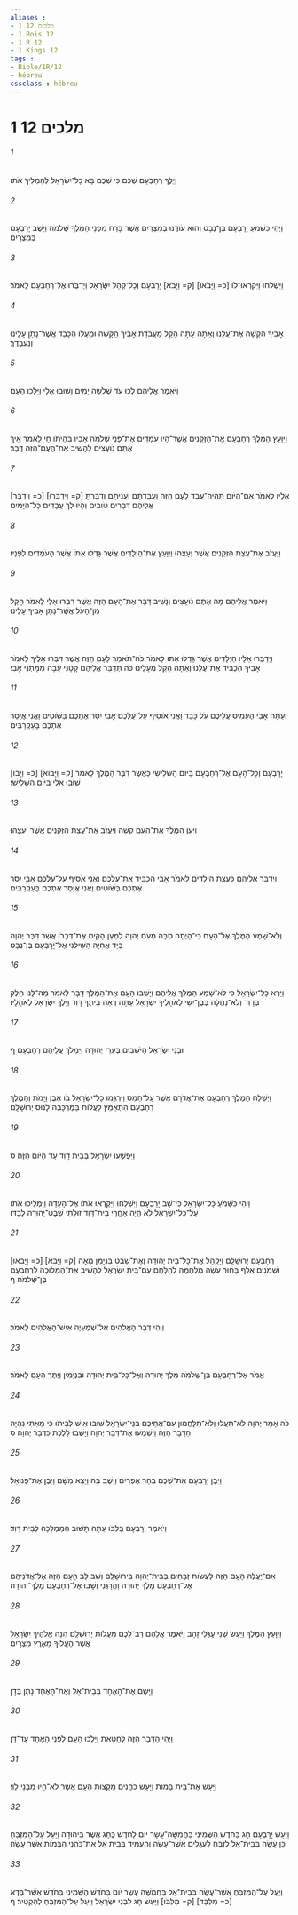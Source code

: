 ```yaml
---
aliases : 
- 1 מלכים 12
- 1 Rois 12
- 1 R 12
- 1 Kings 12
tags : 
- Bible/1R/12
- hébreu
cssclass : hébreu
---
```


# 1 מלכים 12

###### 1
וַיֵּלֶךְ רְחַבְעָם שְׁכֶם כִּי שְׁכֶם בָּא כָל־יִשְׂרָאֵל לְהַמְלִיךְ אֹתֹו׃
###### 2
וַיְהִי כִּשְׁמֹעַ יָרָבְעָם בֶּן־נְבָט וְהוּא עֹודֶנּוּ בְמִצְרַיִם אֲשֶׁר בָּרַח מִפְּנֵי הַמֶּלֶךְ שְׁלֹמֹה וַיֵּשֶׁב יָרָבְעָם בְּמִצְרָיִם׃
###### 3
וַיִּשְׁלְחוּ וַיִּקְרְאוּ־לֹו [כ= וַיָּבֹאוּ] [ק= וַיָּבֹא] יָרָבְעָם וְכָל־קְהַל יִשְׂרָאֵל וַיְדַבְּרוּ אֶל־רְחַבְעָם לֵאמֹר׃
###### 4
אָבִיךָ הִקְשָׁה אֶת־עֻלֵּנוּ וְאַתָּה עַתָּה הָקֵל מֵעֲבֹדַת אָבִיךָ הַקָּשָׁה וּמֵעֻלֹּו הַכָּבֵד אֲשֶׁר־נָתַן עָלֵינוּ וְנַעַבְדֶךָּ׃
###### 5
וַיֹּאמֶר אֲלֵיהֶם לְכוּ עֹד שְׁלֹשָׁה יָמִים וְשׁוּבוּ אֵלָי וַיֵּלְכוּ הָעָם׃
###### 6
וַיִּוָּעַץ הַמֶּלֶךְ רְחַבְעָם אֶת־הַזְּקֵנִים אֲשֶׁר־הָיוּ עֹמְדִים אֶת־פְּנֵי שְׁלֹמֹה אָבִיו בִּהְיֹתֹו חַי לֵאמֹר אֵיךְ אַתֶּם נֹועָצִים לְהָשִׁיב אֶת־הָעָם־הַזֶּה דָּבָר׃
###### 7
[כ= וַיְדַבֵּר] [ק= וַיְדַבְּרוּ] אֵלָיו לֵאמֹר אִם־הַיֹּום תִּהְיֶה־עֶבֶד לָעָם הַזֶּה וַעֲבַדְתָּם וַעֲנִיתָם וְדִבַּרְתָּ אֲלֵיהֶם דְּבָרִים טֹובִים וְהָיוּ לְךָ עֲבָדִים כָּל־הַיָּמִים׃
###### 8
וַיַּעֲזֹב אֶת־עֲצַת הַזְּקֵנִים אֲשֶׁר יְעָצֻהוּ וַיִּוָּעַץ אֶת־הַיְלָדִים אֲשֶׁר גָּדְלוּ אִתֹּו אֲשֶׁר הָעֹמְדִים לְפָנָיו׃
###### 9
וַיֹּאמֶר אֲלֵיהֶם מָה אַתֶּם נֹועָצִים וְנָשִׁיב דָּבָר אֶת־הָעָם הַזֶּה אֲשֶׁר דִּבְּרוּ אֵלַי לֵאמֹר הָקֵל מִן־הָעֹל אֲשֶׁר־נָתַן אָבִיךָ עָלֵינוּ׃
###### 10
וַיְדַבְּרוּ אֵלָיו הַיְלָדִים אֲשֶׁר גָּדְלוּ אִתֹּו לֵאמֹר כֹּה־תֹאמַר לָעָם הַזֶּה אֲשֶׁר דִּבְּרוּ אֵלֶיךָ לֵאמֹר אָבִיךָ הִכְבִּיד אֶת־עֻלֵּנוּ וְאַתָּה הָקֵל מֵעָלֵינוּ כֹּה תְּדַבֵּר אֲלֵיהֶם קָטָנִּי עָבָה מִמָּתְנֵי אָבִי׃
###### 11
וְעַתָּה אָבִי הֶעְמִיס עֲלֵיכֶם עֹל כָּבֵד וַאֲנִי אֹוסִיף עַל־עֻלְּכֶם אָבִי יִסַּר אֶתְכֶם בַּשֹּׁוטִים וַאֲנִי אֲיַסֵּר אֶתְכֶם בָּעַקְרַבִּים׃
###### 12
[כ= וַיָּבֹו] [ק= וַיָּבֹוא] יָרָבְעָם וְכָל־הָעָם אֶל־רְחַבְעָם בַּיֹּום הַשְּׁלִישִׁי כַּאֲשֶׁר דִּבֶּר הַמֶּלֶךְ לֵאמֹר שׁוּבוּ אֵלַי בַּיֹּום הַשְּׁלִישִׁי׃
###### 13
וַיַּעַן הַמֶּלֶךְ אֶת־הָעָם קָשָׁה וַיַּעֲזֹב אֶת־עֲצַת הַזְּקֵנִים אֲשֶׁר יְעָצֻהוּ׃
###### 14
וַיְדַבֵּר אֲלֵיהֶם כַּעֲצַת הַיְלָדִים לֵאמֹר אָבִי הִכְבִּיד אֶת־עֻלְּכֶם וַאֲנִי אֹסִיף עַל־עֻלְּכֶם אָבִי יִסַּר אֶתְכֶם בַּשֹּׁוטִים וַאֲנִי אֲיַסֵּר אֶתְכֶם בָּעַקְרַבִּים׃
###### 15
וְלֹא־שָׁמַע הַמֶּלֶךְ אֶל־הָעָם כִּי־הָיְתָה סִבָּה מֵעִם יְהוָה לְמַעַן הָקִים אֶת־דְּבָרֹו אֲשֶׁר דִּבֶּר יְהוָה בְּיַד אֲחִיָּה הַשִּׁילֹנִי אֶל־יָרָבְעָם בֶּן־נְבָט׃
###### 16
וַיַּרְא כָּל־יִשְׂרָאֵל כִּי לֹא־שָׁמַע הַמֶּלֶךְ אֲלֵיהֶם וַיָּשִׁבוּ הָעָם אֶת־הַמֶּלֶךְ דָּבָר לֵאמֹר מַה־לָּנוּ חֵלֶק בְּדָוִד וְלֹא־נַחֲלָה בְּבֶן־יִשַׁי לְאֹהָלֶיךָ יִשְׂרָאֵל עַתָּה רְאֵה בֵיתְךָ דָּוִד וַיֵּלֶךְ יִשְׂרָאֵל לְאֹהָלָיו׃
###### 17
וּבְנֵי יִשְׂרָאֵל הַיֹּשְׁבִים בְּעָרֵי יְהוּדָה וַיִּמְלֹךְ עֲלֵיהֶם רְחַבְעָם׃ ף
###### 18
וַיִּשְׁלַח הַמֶּלֶךְ רְחַבְעָם אֶת־אֲדֹרָם אֲשֶׁר עַל־הַמַּס וַיִּרְגְּמוּ כָל־יִשְׂרָאֵל בֹּו אֶבֶן וַיָּמֹת וְהַמֶּלֶךְ רְחַבְעָם הִתְאַמֵּץ לַעֲלֹות בַּמֶּרְכָּבָה לָנוּס יְרוּשָׁלִָם׃
###### 19
וַיִּפְשְׁעוּ יִשְׂרָאֵל בְּבֵית דָּוִד עַד הַיֹּום הַזֶּה׃ ס
###### 20
וַיְהִי כִּשְׁמֹעַ כָּל־יִשְׂרָאֵל כִּי־שָׁב יָרָבְעָם וַיִּשְׁלְחוּ וַיִּקְרְאוּ אֹתֹו אֶל־הָעֵדָה וַיַּמְלִיכוּ אֹתֹו עַל־כָּל־יִשְׂרָאֵל לֹא הָיָה אַחֲרֵי בֵית־דָּוִד זוּלָתִי שֵׁבֶט־יְהוּדָה לְבַדֹּו׃
###### 21
[כ= וַיָּבֹאוּ] [ק= וַיָּבֹא] רְחַבְעָם יְרוּשָׁלִַם וַיַּקְהֵל אֶת־כָּל־בֵּית יְהוּדָה וְאֶת־שֵׁבֶט בִּנְיָמִן מֵאָה וּשְׁמֹנִים אֶלֶף בָּחוּר עֹשֵׂה מִלְחָמָה לְהִלָּחֵם עִם־בֵּית יִשְׂרָאֵל לְהָשִׁיב אֶת־הַמְּלוּכָה לִרְחַבְעָם בֶּן־שְׁלֹמֹה׃ ף
###### 22
וַיְהִי דְּבַר הָאֱלֹהִים אֶל־שְׁמַעְיָה אִישׁ־הָאֱלֹהִים לֵאמֹר׃
###### 23
אֱמֹר אֶל־רְחַבְעָם בֶּן־שְׁלֹמֹה מֶלֶךְ יְהוּדָה וְאֶל־כָּל־בֵּית יְהוּדָה וּבִנְיָמִין וְיֶתֶר הָעָם לֵאמֹר׃
###### 24
כֹּה אָמַר יְהוָה לֹא־תַעֲלוּ וְלֹא־תִלָּחֲמוּן עִם־אֲחֵיכֶם בְּנֵי־יִשְׂרָאֵל שׁוּבוּ אִישׁ לְבֵיתֹו כִּי מֵאִתִּי נִהְיָה הַדָּבָר הַזֶּה וַיִּשְׁמְעוּ אֶת־דְּבַר יְהוָה וַיָּשֻׁבוּ לָלֶכֶת כִּדְבַר יְהוָה׃ ס
###### 25
וַיִּבֶן יָרָבְעָם אֶת־שְׁכֶם בְּהַר אֶפְרַיִם וַיֵּשֶׁב בָּהּ וַיֵּצֵא מִשָּׁם וַיִּבֶן אֶת־פְּנוּאֵל׃
###### 26
וַיֹּאמֶר יָרָבְעָם בְּלִבֹּו עַתָּה תָּשׁוּב הַמַּמְלָכָה לְבֵית דָּוִד׃
###### 27
אִם־יַעֲלֶה הָעָם הַזֶּה לַעֲשֹׂות זְבָחִים בְּבֵית־יְהוָה בִּירוּשָׁלִַם וְשָׁב לֵב הָעָם הַזֶּה אֶל־אֲדֹנֵיהֶם אֶל־רְחַבְעָם מֶלֶךְ יְהוּדָה וַהֲרָגֻנִי וְשָׁבוּ אֶל־רְחַבְעָם מֶלֶךְ־יְהוּדָה׃
###### 28
וַיִּוָּעַץ הַמֶּלֶךְ וַיַּעַשׂ שְׁנֵי עֶגְלֵי זָהָב וַיֹּאמֶר אֲלֵהֶם רַב־לָכֶם מֵעֲלֹות יְרוּשָׁלִַם הִנֵּה אֱלֹהֶיךָ יִשְׂרָאֵל אֲשֶׁר הֶעֱלוּךָ מֵאֶרֶץ מִצְרָיִם׃
###### 29
וַיָּשֶׂם אֶת־הָאֶחָד בְּבֵית־אֵל וְאֶת־הָאֶחָד נָתַן בְּדָן׃
###### 30
וַיְהִי הַדָּבָר הַזֶּה לְחַטָּאת וַיֵּלְכוּ הָעָם לִפְנֵי הָאֶחָד עַד־דָּן׃
###### 31
וַיַּעַשׂ אֶת־בֵּית בָּמֹות וַיַּעַשׂ כֹּהֲנִים מִקְצֹות הָעָם אֲשֶׁר לֹא־הָיוּ מִבְּנֵי לֵוִי׃
###### 32
וַיַּעַשׂ יָרָבְעָם חָג בַּחֹדֶשׁ הַשְּׁמִינִי בַּחֲמִשָּׁה־עָשָׂר יֹום לַחֹדֶשׁ כֶּחָג אֲשֶׁר בִּיהוּדָה וַיַּעַל עַל־הַמִּזְבֵּחַ כֵּן עָשָׂה בְּבֵית־אֵל לְזַבֵּחַ לָעֲגָלִים אֲשֶׁר־עָשָׂה וְהֶעֱמִיד בְּבֵית אֵל אֶת־כֹּהֲנֵי הַבָּמֹות אֲשֶׁר עָשָׂה׃
###### 33
וַיַּעַל עַל־הַמִּזְבֵּחַ אֲשֶׁר־עָשָׂה בְּבֵית־אֵל בַּחֲמִשָּׁה עָשָׂר יֹום בַּחֹדֶשׁ הַשְּׁמִינִי בַּחֹדֶשׁ אֲשֶׁר־בָּדָא [כ= מִלִּבַּד] [ק= מִלִּבֹּו] וַיַּעַשׂ חָג לִבְנֵי יִשְׂרָאֵל וַיַּעַל עַל־הַמִּזְבֵּחַ לְהַקְטִיר׃ ף
